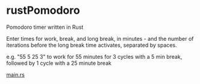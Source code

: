 # rustPomodoro
Pomodoro timer written in Rust

Enter times for work, break, and long break, in minutes - and the number of iterations before the long break time activates, separated by spaces.

e.g. "55 5 25 3" to work for 55 minutes for 3 cycles with a 5 min break, followed by 1 cycle with a 25 minute break

[main.rs](https://github.com/FreeFlyFall/rustPomodoro/blob/master/src/main.rs)
